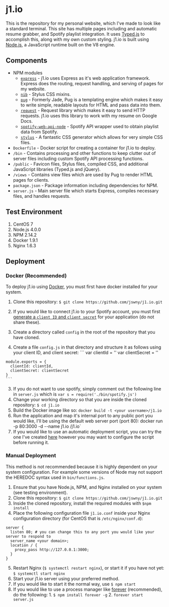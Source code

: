# j1.io
This is the repository for my personal website, which I've made to look like a standard terminal. This site has multiple pages including and automatic resume grabber, and Spotify playlist integration. It uses [Typed.js](http://www.mattboldt.com/demos/typed-js/) to accomplish this, along with my own custom styling. j1.io is built using [Node.js](https://nodejs.org/), a JavaScript runtime built on the V8 engine.

## Components
- NPM modules
  - [`express`](http://expressjs.com/) - j1.io uses Express as it's web application framework. Express does the routing, request handling, and serving of pages for my website.
  - [`nib`](http://nibstyl.us/) - Stylus CSS mixins.
  - [`pug`](http://jade-lang.com/) - Formerly Jade, Pug is a templating engine which makes it easy to write simple, readable layouts for HTML and pass data into them.
  - [`request`](https://github.com/request/request) - Request library which makes it easy to send HTTP requests. j1.io uses this library to work with my resume on Google Docs.
  - [`spotify-web-api-node`](https://github.com/thelinmichael/spotify-web-api-node) - Spotify API wrapper used to obtain playlist data from Spotify.
  - [`stylus`](http://stylus-lang.com/) - A fantastic CSS generator which allows for very simple CSS files.
- `Dockerfile` - Docker script for creating a container for j1.io to deploy.
- `/bin` - Contains processing and other functions to keep clutter out of server files including custom Spotify API processing functions.
- `/public` - Favicon files, Stylus files, compiled CSS, and additional JavaScript libraries (Typed.js and jQuery).
- `/views` - Contains view files which are used by Pug to render HTML pages for clients. 
- `package.json` - Package information including dependencies for NPM.
- `server.js` - Main server file which starts Express, compiles necessary files, and handles requests.

## Test Environment
1. CentOS 7
2. Node.js 4.0.0
3. NPM 2.14.2
4. Docker 1.9.1
5. Nginx 1.6.3

## Deployment
### Docker (Recommended)
To deploy j1.io using [Docker](https://www.docker.com/), you must first have docker installed for your system.

1. Clone this repository: `$ git clone https://github.com/jswny/j1.io.git`
2. If you would like to connect j1.io to your Spotify account, you must first [generate a `client ID` and `client secret`](https://developer.spotify.com/my-applications/) for your application (do not share these).

  1. Create a directory called `config` in the root of the repository that you have cloned.
  2. Create a file `config.js` in that directory and structure it as follows using your client ID, and client secret:
    ```
    var clientId = '<your client ID here>'
    var clientSecret = '<your client secret here>'
    
    module.exports = {
      clientId: clientId,
      clientSecret: clientSecret
    }
    ```
  3. If you do not want to use spotify, simply comment out the following line in `server.js` which is `var s = require('./bin/spotify.js')`
3. Change your working directory so that you are inside the cloned repository: `$ cd j1.io`
4. Build the Docker image like so: `docker build -t <your username>/j1.io`
5. Run the application and map it's internal port to any public port you would like, I'll be using the default web server port (port 80): docker run -p 80:3000 -d --name j1.io <your username>/j1.io`
6. If you would like to use an automatic deployment script, you can try the one I've created [here](https://gist.github.com/jswny/d443c9af055d53229068b81014af825f) however you may want to configure the script before running it.

### Manual Deployment
This method is not recommended because it is highly dependent on your system configuration. For example some versions of Node may not support the HEREDOC syntax used in `bin/functions.js`.

1. Ensure that you have Node.js, NPM, and Nginx installed on your system (see testing environment).
2. Clone this repository: `$ git clone https://github.com/jswny/j1.io.git`
3. Inside the cloned repository, install the required modules with `$npm install`
4. Place the following configuration file `j1.io.conf` inside your Nginx configuration directory (for CentOS that is `/etc/nginx/conf.d`):
  ```
  server {
    listen 80; # you can change this to any port you would like your server to respond to
    server_name <your domain>;
    location / {
      proxy_pass http://127.0.0.1:3000;
    }
  }
  ```
5. Restart Nginx (`$ systemctl restart nginx`), or start it if you have not yet: `$ systemctl start nginx`
6. Start your j1.io server using your preferred method.
  1. If you would like to start it the normal way, use `$ npm start`
  2. If you would like to use a process manager like [forever](https://github.com/foreverjs/forever) (recommended), do the following:
    1. `$ npm install forever -g`
    2. `forever start server.js`
